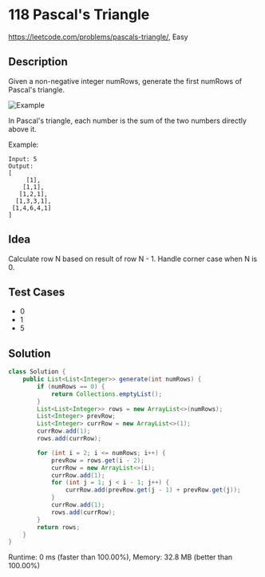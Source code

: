 # 118 Pascal's Triangle

<https://leetcode.com/problems/pascals-triangle/>, Easy

## Description

Given a non-negative integer numRows, generate the first numRows of Pascal's triangle.

![Example](https://upload.wikimedia.org/wikipedia/commons/0/0d/PascalTriangleAnimated2.gif)

In Pascal's triangle, each number is the sum of the two numbers directly above it.

Example:

```
Input: 5
Output:
[
     [1],
    [1,1],
   [1,2,1],
  [1,3,3,1],
 [1,4,6,4,1]
]
```

## Idea

Calculate row N based on result of row N - 1. Handle corner case when N is 0.

## Test Cases

- 0
- 1
- 5

## Solution

```java
class Solution {
    public List<List<Integer>> generate(int numRows) {
        if (numRows == 0) {
            return Collections.emptyList();
        }
        List<List<Integer>> rows = new ArrayList<>(numRows);
        List<Integer> prevRow;
        List<Integer> currRow = new ArrayList<>(1);
        currRow.add(1);
        rows.add(currRow);

        for (int i = 2; i <= numRows; i++) {
            prevRow = rows.get(i - 2);
            currRow = new ArrayList<>(i);
            currRow.add(1);
            for (int j = 1; j < i - 1; j++) {
                currRow.add(prevRow.get(j - 1) + prevRow.get(j));
            }
            currRow.add(1);
            rows.add(currRow);
        }
        return rows;
    }
}
```

Runtime: 0 ms (faster than 100.00%), Memory: 32.8 MB (better than 100.00%)
